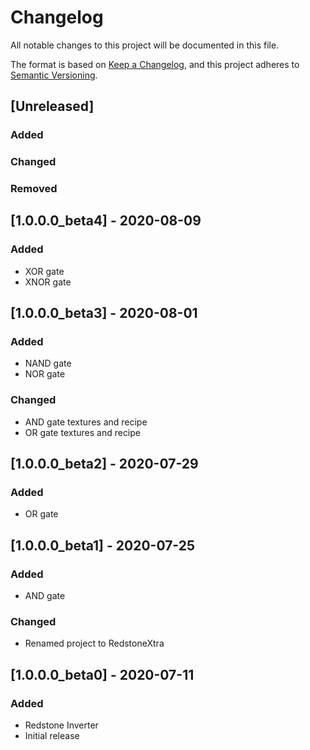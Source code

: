 # Changelog
All notable changes to this project will be documented in this file.

The format is based on [Keep a Changelog](https://keepachangelog.com/en/1.0.0/),
and this project adheres to [Semantic Versioning](https://semver.org/spec/v2.0.0.html).

## [Unreleased]
### Added

### Changed

### Removed

## [1.0.0.0_beta4] - 2020-08-09
### Added
- XOR gate
- XNOR gate

## [1.0.0.0_beta3] - 2020-08-01
### Added
- NAND gate
- NOR gate

### Changed
- AND gate textures and recipe
- OR gate textures and recipe

## [1.0.0.0_beta2] - 2020-07-29
### Added
- OR gate

## [1.0.0.0_beta1] - 2020-07-25
### Added
- AND gate

### Changed
- Renamed project to RedstoneXtra

## [1.0.0.0_beta0] - 2020-07-11
### Added
- Redstone Inverter
- Initial release